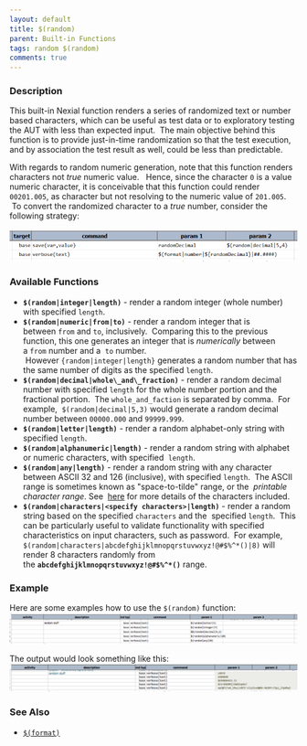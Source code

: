 ```yaml
---
layout: default
title: $(random)
parent: Built-in Functions
tags: random $(random)
comments: true
---
```



### Description
This built-in Nexial function renders a series of randomized text or number based characters, which can be useful as 
test data or to exploratory testing the AUT with less than expected input.  The main objective behind this function 
is to provide just-in-time randomization so that the test execution, and by association the test result as well, could 
be less than predictable.

With regards to random numeric generation, note that this function renders characters not _true_ numeric value.  
Hence, since the character `0` is a value numeric character, it is conceivable that this function could render 
`00201.005`, as character but not resolving to the numeric value of `201.005`.  To convert the randomized character 
to a _true_ number, consider the following strategy:<br/>

![](image/$(random)_01.png)


### Available Functions
- **`$(random|integer|length)`** \- render a random integer (whole number) with specified `length`. 
- **`$(random|numeric|from|to)`** \- render a random integer that is between `from` and `to`, inclusively.  Comparing 
  this to the previous function, this one generates an integer that is _numerically_ between a `from` number and a 
  `to` number.  However `{random|integer|length}` generates a random number that has the same number of digits as the 
  specified `length`.
- **`$(random|decimal|whole\_and\_fraction)`** \- render a random decimal number with specified `length` for the whole 
  number portion and the fractional portion.  The `whole_and_faction` is separated by comma.  For example, 
  `$(random|decimal|5,3)` would generate a random decimal number between `00000.000` and `99999.999`. 
- **`$(random|letter|length)`** \- render a random alphabet-only string with specified `length`.
- **`$(random|alphanumeric|length)`** \- render a random string with alphabet or numeric characters, with specified 
  `length`.
- **`$(random|any|length)`** \- render a random string with any character between ASCII 32 and 126 (inclusive), with 
  specified `length`.  The ASCII range is sometimes known as "space-to-tilde" range, or the 
  _printable character range_. See 
  <a href="http://www.charstable.com/_site_media/ascii/chars-table-landscape.jpg" class="external-link" target="_nexial_link">here</a> for 
  more details of the characters included. 
- **`$(random|characters|<specify characters>|length)`** \- render a random string based on the specified `characters` and the 
  specified `length`.  This can be particularly useful to validate functionality with specified characteristics on 
  input characters, such as password.  For example, `$(random|characters|abcdefghijklmnopqrstuvwxyz!@#$%^*()|8)` will render 8 
  characters randomly from the **`abcdefghijklmnopqrstuvwxyz!@#$%^*()`** range.  
    

### Example
Here are some examples how to use the `$(random)` function:<br/>
![script](image/$(random)_02.png)

The output would look something like this:<br/>
![](image/$(random)_03.png)


### See Also
- [`$(format)`]($(format))
